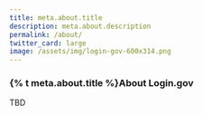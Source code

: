 ```yaml
---
title: meta.about.title
description: meta.about.description
permalink: /about/
twitter_card: large
image: /assets/img/login-gov-600x314.png
---
```


<div class="bg-white">
  <div class="container why-login-gov">
    <h3>{% t meta.about.title %}About Login.gov</h3>
    TBD
  </div>
</div>
